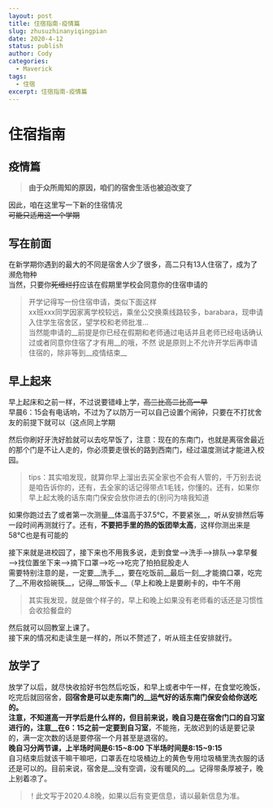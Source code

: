 ```yaml
---
layout: post
title: 住宿指南-疫情篇
slug: zhusuzhinanyiqingpian
date: 2020-4-12
status: publish
author: Cody
categories: 
  - Maverick
tags:
  - 住宿
excerpt: 住宿指南-疫情篇
---
```


# 住宿指南 
## 疫情篇
>  __由于众所周知的原因，咱们的宿舍生活也被迫改变了__

因此，咱在这里写一下新的住宿情况  
~~可能只适用这一个学期~~
## 写在前面
在新学期你遇到的最大的不同是宿舍人少了很多，高二只有13人住宿了，成为了濒危物种  
当然，只要你~~死缠烂打~~应该在假期里学校会同意你的住宿申请的
> 开学记得写一份住宿申请，类似下面这样  
xx班xxx同学因家离学校较远，乘坐公交换乘线路较多，barabara，现申请入住学生宿舍区，望学校和老师批准…  
当然能申请的__前提是你已经在假期和老师通过电话并且老师已经电话确认过或者同意你住宿了才有用__的哦，不然 说是原则上不允许开学后再申请住宿的，除非等到__疫情结束__

## 早上起来
早上起床和之前一样，不过说要错峰上学，~~高三比高二比高一早~~   
早晨6：15会有电话响，不过为了以防万一可以自己设置个闹钟，只要在不打扰舍友的前提下就可以（这点同上学期  

然后你刷好牙洗好脸就可以去吃早饭了，注意：现在的东南门，也就是离宿舍最近的那个门是不让人走的，你必须要走很长的路到西南门，经过温度测试才能进入校园。
> tips：其实咱发现，就算你早上溜出去买全家也不会有人管的，千万别去说是咱告诉你的，还有，去全家的话记得带点1毛钱，你懂的。还有，如果你早上起太晚的话东南门保安会放你进去的(别问为啥我知道

如果你跑过去了或者第一次测量__体温高于37.5℃，不要紧张__，听从安排然后等一段时间再测就行了。还有，__不要把手里的热的饭团举太高__，这样你测出来是58℃也是有可能的

接下来就是进校园了，接下来也不用我多说，走到食堂—>洗手—>排队—>拿早餐—>找位置坐下来—>摘下口罩—>吃—>吃完了拍拍屁股走人  
需要特别注意的是，一定要__洗手__，要在吃饭前__最后一刻__才能摘口罩，吃完了__不用收拾碗筷__，记得__带饭卡__（早上和晚上是要刷卡的，中午不用
> 其实我发现，就是做个样子的，早上和晚上如果没有老师看的话还是习惯性会收拾餐盘的

然后就可以回教室上课了。  
接下来的情况和走读生是一样的，所以不赘述了，听从班主任安排就行。

## 放学了
放学了以后，就尽快收拾好书包然后吃饭，和早上或者中午一样，在食堂吃晚饭，吃完后就回宿舍，__回宿舍是可以走东南门的__运气好的话东南门保安会给你送吃的。  
注意，不知道高一开学后是什么样的，但目前来说，晚自习是在宿舍门口的自习室进行的，注意__在6：15之前一定要到自习室__，不能拖，无故迟到的话是要记录的，满一定次数的话是要停宿一个月甚至是退宿的。  
__晚自习分两节课，上半场时间是6:15~8:00 下半场时间是8:15~9:15__  
自习结束后就该干嘛干嘛吧，口罩丢在垃圾桶边上的黄色专用垃圾桶里洗衣服的话还是可以的。目前来说，宿舍是__没有空调，没有暖风的__。记得带条厚被子，晚上别着凉了。
> ！此文写于2020.4.8晚，如果以后有变更信息，请以最新信息为准。
